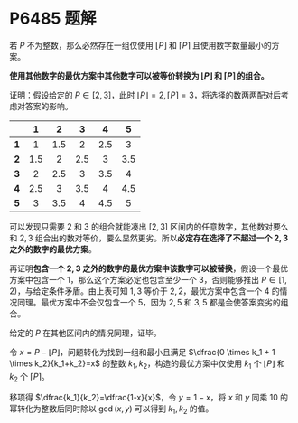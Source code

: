 # P6485 题解

若 $P$ 不为整数，那么必然存在一组仅使用 $\lfloor P \rfloor$ 和 $\lceil P \rceil$ 且使用数字数量最小的方案。

**使用其他数字的最优方案中其他数字可以被等价转换为 $\lfloor P \rfloor$ 和 $\lceil P \rceil$ 的组合。**

证明：假设给定的 $P \in [2,3]$，此时 $\lfloor P \rfloor=2,\lceil P \rceil=3$，将选择的数两两配对后考虑对答案的影响。

||1|2|3|4|5|
|:-:|:-:|:-:|:-:|:-:|:-:|
|**1**|$1$|$1.5$|$2$|$2.5$|$3$|
|**2**|$1.5$|$2$|$2.5$|$3$|$3.5$|
|**3**|$2$|$2.5$|$3$|$3.5$|$4$|
|**4**|$2.5$|$3$|$3.5$|$4$|$4.5$|
|**5**|$3$|$3.5$|$4$|$4.5$|$5$|

可以发现只需要 $2$ 和 $3$ 的组合就能凑出 $[2,3]$ 区间内的任意数字，其他数对要么和 $2,3$ 组合出的数对等价，要么显然更劣。所以**必定存在选择了不超过一个 $2,3$ 之外的数字的最优方案**。

再证明**包含一个 $2,3$ 之外的数字的最优方案中该数字可以被替换**，假设一个最优方案中包含一个 $1$，那么这个方案必定也包含至少一个 $3$，否则能够推出 $P \in [1,2)$，与给定条件矛盾。由上表可知 $1,3$ 等价于 $2,2$，最优方案中包含一个 $4$ 的情况同理。最优方案中不会仅包含一个 $5$，因为 $2,5$ 和 $3,5$ 都是会使答案变劣的组合。

给定的 $P$ 在其他区间内的情况同理，证毕。

令 $x=P - \lfloor P \rfloor$，问题转化为找到一组和最小且满足 $\dfrac{0 \times k_1 + 1 \times k_2}{k_1+k_2}=x$ 的整数 $k_1,k_2$，构造的最优方案中仅使用 $k_1$ 个 $\lfloor P \rfloor$ 和 $k_2$ 个 $\lceil P \rceil$。

移项得 $\dfrac{k_1}{k_2}=\dfrac{1-x}{x}$，令 $y=1-x$，将 $x$ 和 $y$ 同乘 $10$ 的幂转化为整数后同时除以 $\gcd(x,y)$ 可以得到 $k_1,k_2$ 的值。